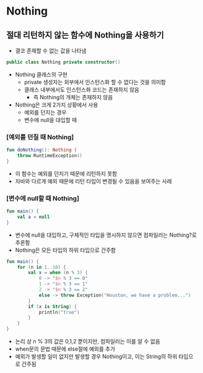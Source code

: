 # Nothing

## 절대 리턴하지 않는 함수에 Nothing을 사용하기

- 결코 존재할 수 없는 값을 나타냄

```kotlin
public class Nothing private constructor()
```

- Nothing 클래스의 구현
  - private 생성자는 외부에서 인스턴스화 할 수 없다는 것을 의미함
  - 클래스 내부에서도 인스턴스화 코드는 존재하지 않음
    - 즉 Nothing의 개체는 존재하지 않음
- Nothing은 크게 2가지 상황에서 사용
  - 예외를 던지는 경우
  - 변수에 null을 대입할 때

### [예외를 던질 때 Nothing]

```kotlin
fun doNothing(): Nothing {
    throw RuntimeException()
}
```

- 이 함수는 예외를 던지기 때문에 리턴하지 못함
- 자바와 다르게 예외 때문에 리턴 타입이 변경될 수 있음을 보여주는 사례

### [변수에 null할 때 Nothing]

```kotlin
fun main() {
    val a = null
}
```

- 변수에 null을 대입하고, 구체적인 타입을 명시하지 않으면 컴파일러는 Nothing?로 추론함
- Nothing은 모든 타입의 하위 타입으로 간주함

```kotlin
fun main() {
    for (n in 1..10) {
        val x = when (n % 3) {
            0 -> "$n % 3 == 0"
            1 -> "$n % 3 == 1"
            2 -> "$n % 3 == 2"
            else -> throw Exception("Houston, we have a problem...")
        }
        if (x is String) {
            println("true")
        }
    }
}
```

- 논리 상 n % 3의 값은 0,1,2 뿐이지만, 컴파일러는 이를 알 수 없음
- when문의 문법 때문에 else절에 예외를 추가
- 예외가 발생할 일이 없지만 발생할 경우 Nothing이고, 이는 String의 하위 타입으로 간주됨 